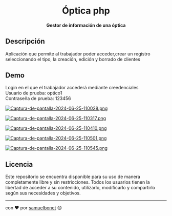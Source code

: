 
<h1 align="center">
  <br>
  

  <br>
Óptica php
  <br>
</h1>

<h4 align="center">Gestor de información de una óptica  </h4>

## Descripción

Aplicación que permite al trabajador poder acceder,crear un registro seleccionando el tipo, la creación, edición y borrado de clientes

## Demo
Login en el que el trabajador accederá mediante creedenciales <br>
Usuario de prueba: optico1<br>
Contraseña de prueba: 123456

[![Captura-de-pantalla-2024-06-25-110028.png](https://i.postimg.cc/mDqYt8j7/Captura-de-pantalla-2024-06-25-110028.png)](https://postimg.cc/tZ3ZcdLg)


[![Captura-de-pantalla-2024-06-25-110317.png](https://i.postimg.cc/RFjtMqCR/Captura-de-pantalla-2024-06-25-110317.png)](https://postimg.cc/XGkqLjCG)

[![Captura-de-pantalla-2024-06-25-110410.png](https://i.postimg.cc/gkbhQwTc/Captura-de-pantalla-2024-06-25-110410.png)](https://postimg.cc/gr4r60p1)

[![Captura-de-pantalla-2024-06-25-110501.png](https://i.postimg.cc/T3CWKtYh/Captura-de-pantalla-2024-06-25-110501.png)](https://postimg.cc/VJ0NTBtc)

[![Captura-de-pantalla-2024-06-25-110545.png](https://i.postimg.cc/7P0G3HYF/Captura-de-pantalla-2024-06-25-110545.png)](https://postimg.cc/Z0Y5ZhNH)

## Licencia

Este repositorio se encuentra disponible para su uso de manera completamente libre y sin restricciones. Todos los usuarios tienen la libertad de acceder a su contenido, utilizarlo, modificarlo y compartirlo según sus necesidades y objetivos.

---
con ❤️ por [samuelbonet](https://github.com/samuelbonet) 😊


